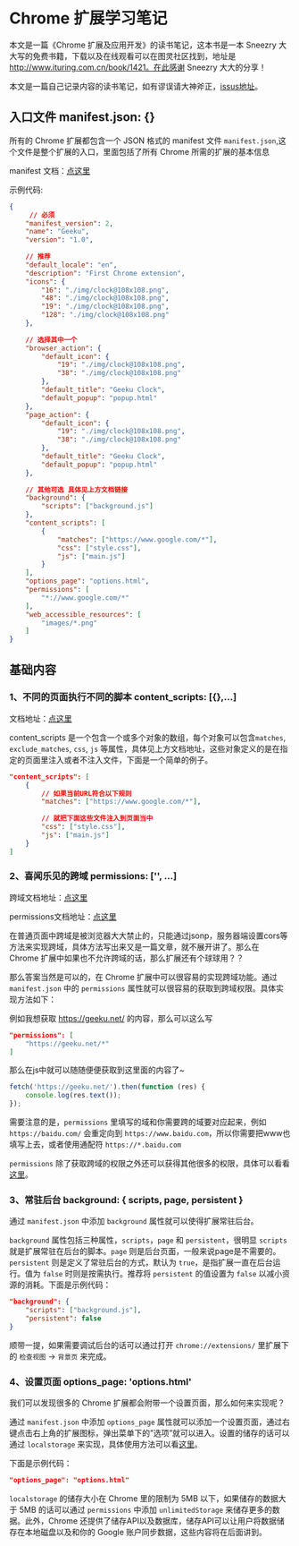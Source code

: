 # Chrome 扩展学习笔记

本文是一篇《Chrome 扩展及应用开发》的读书笔记，这本书是一本 Sneezry 大大写的免费书籍，下载以及在线观看可以在图灵社区找到，地址是 http://www.ituring.com.cn/book/1421。在此感谢 Sneezry 大大的分享！

本文是一篇自己记录内容的读书笔记，如有谬误请大神斧正，[issus地址](https://github.com/gongpeione/geblog/issues)。

## 入口文件 manifest.json: {}

所有的 Chrome 扩展都包含一个 JSON 格式的 manifest 文件 `manifest.json`,这个文件是整个扩展的入口，里面包括了所有 Chrome 所需的扩展的基本信息

manifest 文档：[点这里](https://developer.chrome.com/extensions/manifest)

示例代码:

```json
{
	 // 必须
    "manifest_version": 2,
    "name": "Geeku",
    "version": "1.0",
    
    // 推荐
    "default_locale": "en",
    "description": "First Chrome extension",
    "icons": {
        "16": "./img/clock@108x108.png",
        "48": "./img/clock@108x108.png",
        "19": "./img/clock@108x108.png",
        "128": "./img/clock@108x108.png"
    },
    
    // 选择其中一个
    "browser_action": {
        "default_icon": {
            "19": "./img/clock@108x108.png",
            "38": "./img/clock@108x108.png"
        },
        "default_title": "Geeku Clock",
        "default_popup": "popup.html"
    },
    "page_action": {
        "default_icon": {
            "19": "./img/clock@108x108.png",
            "38": "./img/clock@108x108.png"
        },
        "default_title": "Geeku Clock",
        "default_popup": "popup.html"
    },
    
    // 其他可选 具体见上方文档链接
    "background": {
        "scripts": ["background.js"]
    },
    "content_scripts": [
        {
            "matches": ["https://www.google.com/*"],
            "css": ["style.css"],
            "js": ["main.js"]
        }
    ],
    "options_page": "options.html",
    "permissions": [
        "*://www.google.com/*"
    ],
    "web_accessible_resources": [
        "images/*.png"
    ]
}
```

## 基础内容

### 1、不同的页面执行不同的脚本 content_scripts: [{},...]

文档地址：[点这里](https://developer.chrome.com/extensions/content_scripts)

content_scripts 是一个包含一个或多个对象的数组，每个对象可以包含`matches`, `exclude_matches`, `css`, `js` 等属性，具体见上方文档地址，这些对象定义的是在指定的页面里注入或者不注入文件，下面是一个简单的例子。

```json
"content_scripts": [
    {
        // 如果当前URL符合以下规则
        "matches": ["https://www.google.com/*"],
        
        // 就把下面这些文件注入到页面当中
        "css": ["style.css"],
        "js": ["main.js"]
    }
]
```

### 2、喜闻乐见的跨域 permissions: ['', ...]

跨域文档地址：[点这里](https://developer.chrome.com/extensions/xhr#requesting-permission)

permissions文档地址：[点这里](https://developer.chrome.com/extensions/xhr#requesting-permission)

在普通页面中跨域是被浏览器大大禁止的，只能通过jsonp，服务器端设置cors等方法来实现跨域，具体方法写出来又是一篇文章，就不展开讲了。那么在 Chrome 扩展中如果也不允许跨域的话，那么扩展还有个球球用？？

那么答案当然是可以的，在 Chrome 扩展中可以很容易的实现跨域功能。通过 `manifest.json` 中的 `permissions` 属性就可以很容易的获取到跨域权限。具体实现方法如下：

例如我想获取 https://geeku.net/ 的内容，那么可以这么写

```json
"permissions": [
    "https://geeku.net/*"
]
```
那么在js中就可以随随便便获取到这里面的内容了~
```javascript
fetch('https://geeku.net/').then(function (res) {
    console.log(res.text());
});
```
需要注意的是，`permissions` 里填写的域和你需要跨的域要对应起来，例如 `https://baidu.com/` 会重定向到 `https://www.baidu.com`，所以你需要把www也填写上去，或者使用通配符 `https://*.baidu.com`

`permissions` 除了获取跨域的权限之外还可以获得其他很多的权限，具体可以看看 [这里](https://developer.chrome.com/extensions/xhr#requesting-permission)。

### 3、常驻后台 background: { scripts, page, persistent }

通过 `manifest.json` 中添加 `background` 属性就可以使得扩展常驻后台。

 `background` 属性包括三种属性，`scripts`，`page` 和 `persistent`，很明显 `scripts` 就是扩展常驻在后台的脚本。`page` 则是后台页面，一般来说page是不需要的。`persistent` 则是定义了常驻后台的方式，默认为 `true`，是指扩展一直在后台运行。值为 `false` 时则是按需执行。推荐将 `persistent` 的值设置为 `false` 以减小资源的消耗。下面是示例代码：

```json
"background": {
    "scripts": ["background.js"],
    "persistent": false
}
```

顺带一提，如果需要调试后台的话可以通过打开 `chrome://extensions/` 里扩展下的 `检查视图` ->  `背景页` 来完成。

### 4、设置页面 options_page: 'options.html'

我们可以发现很多的 Chrome 扩展都会附带一个设置页面，那么如何来实现呢？

通过 `manifest.json` 中添加 `options_page` 属性就可以添加一个设置页面，通过右键点击右上角的扩展图标，弹出菜单下的”选项”就可以进入。设置的储存的话可以通过 `localstorage` 来实现，具体使用方法可以看[这里](https://developer.mozilla.org/en-US/docs/Web/API/Web_Storage_API/Using_the_Web_Storage_API)。

下面是示例代码：

```json
"options_page": "options.html"
```

`localstorage` 的储存大小在 Chrome 里的限制为 5MB 以下，如果储存的数据大于 5MB 的话可以通过 `permissions` 中添加 `unlimitedStorage` 来储存更多的数据。此外，Chrome 还提供了储存API以及数据库，储存API可以让用户将数据储存在本地磁盘以及和你的 Google 账户同步数据，这些内容将在后面讲到。